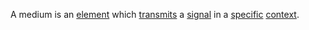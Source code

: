 A medium is an [element](https://github.com/gcassel/Modular-Organization-Terminology/blob/master/terms/element.md) which [transmits](https://github.com/gcassel/Modular-Organization-Terminology/blob/master/terms/transmit.md) a [signal](https://github.com/gcassel/Modular-Organization-Terminology/blob/master/terms/signal.md) in a [specific](https://github.com/gcassel/Modular-Organization-Terminology/blob/master/terms/specific.md) [context](https://github.com/gcassel/Modular-Organization-Terminology/blob/master/terms/context.md).
